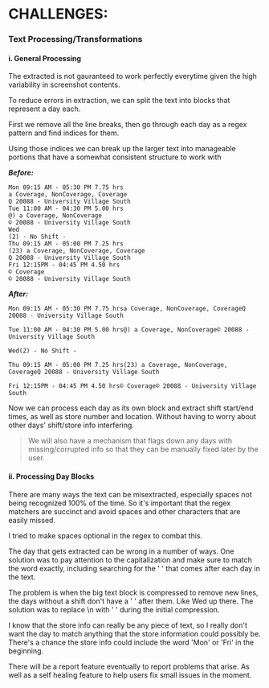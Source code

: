 # CHALLENGES:

### Text Processing/Transformations

#### i. General Processing

The extracted is not gauranteed to work perfectly everytime given the high variability in screenshot contents. 

To reduce errors in extraction, we can split the text into blocks that represent a day each. 

First we remove all the line breaks, then go through each day as a regex pattern and find indices for them. 

Using those indices we can break up the larger text into manageable portions that have a somewhat consistent structure to work with

***Before:***

```
Mon 09:15 AM - 05:30 PM 7.75 hrs
a Coverage, NonCoverage, Coverage
Q 20088 - University Village South
Tue 11:00 AM - 04:30 PM 5.00 hrs
@) a Coverage, NonCoverage
© 20088 - University Village South
Wed
(2) - No Shift -
Thu 09:15 AM - 05:00 PM 7.25 hrs
(23) a Coverage, NonCoverage, Coverage
Q 20088 - University Village South
Fri 12:15PM - 04:45 PM 4.50 hrs
© Coverage
© 20088 - University Village South
```

***After:***

```
Mon 09:15 AM - 05:30 PM 7.75 hrsa Coverage, NonCoverage, CoverageQ 20088 - University Village South

Tue 11:00 AM - 04:30 PM 5.00 hrs@) a Coverage, NonCoverage© 20088 - University Village South

Wed(2) - No Shift -

Thu 09:15 AM - 05:00 PM 7.25 hrs(23) a Coverage, NonCoverage, CoverageQ 20088 - University Village South

Fri 12:15PM - 04:45 PM 4.50 hrs© Coverage© 20088 - University Village South
```



Now we can process each day as its own block and extract shift start/end times, as well as store number and location. Without having to worry about other days' shift/store info interfering. 

> We will also have a mechanism that flags down any days with missing/corrupted info so that they can be manually fixed later by the user.

#### ii. Processing Day Blocks

There are  many ways the text can be misextracted, especially spaces not being recognized 100% of the time. So it's important that the regex matchers are succinct and avoid spaces and other characters that are easily missed. 

I tried to make spaces optional in the regex to combat this.

The day that gets extracted can be wrong in a number of ways. One solution was to pay attention to the capitalization and make sure to match the word exactly, including searching for the ' ' that comes after each day in the text. 

The problem is when the big text block is compressed to remove new lines, the days without a shift don't have a ' ' after them. Like Wed up there. The solution was to replace \n with ' ' during the initial compression.

I know that the store info can really be any piece of text, so I really don't want the day to match anything that the store information could possibly be. There's a chance the store info could include the word 'Mon' or 'Fri' in the beginning. 

There will be a report feature eventually to report problems that arise. As well as a self healing feature to help users fix small issues in the moment.

